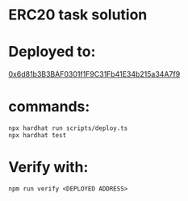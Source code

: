 # ERC20 task solution

# Deployed to: 
[0x6d81b3B3BAF0301f1F9C31Fb41E34b215a34A7f9](https://sepolia.etherscan.io/address/0x6d81b3B3BAF0301f1F9C31Fb41E34b215a34A7f9)


# commands:

```shell
npx hardhat run scripts/deploy.ts
npx hardhat test
```

# Verify with:

```shell
npm run verify <DEPLOYED ADDRESS>
```
